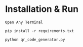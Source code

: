 # Installation & Run


```
Open Any Terminal
```

```
pip install -r requirements.txt
```

```
python qr_code_generator.py
```


